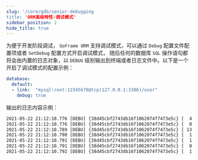 ```yaml
---
slug: '/core/gdb/senior-debugging
title: 'ORM高级特性-调试模式'
sidebar_position: 2
hide_title: true
---
```


为便于开发阶段调试， `GoFrame ORM` 支持调试模式，可以通过 `Debug` 配置文件配置项或者 `SetDebug` 配置方式开启调试模式， 随后任何的数据库 `SQL` 操作语句都将会由内置的日志对象，以 `DEBUG` 级别输出到终端或者日志文件中。以下是一个开启了调试模式的配置示例：

```yaml
database:
  default:
  - link:  "mysql:root:12345678@tcp(127.0.0.1:3306)/user"
    debug: true
```

输出的日志内容示例：

```html
2021-05-22 21:12:10.776 [DEBU] {38d45cbf2743db16f1062074f7473e5c} [  4 ms] [default] [rows:0  ] [txid:1] BEGIN
2021-05-22 21:12:10.776 [DEBU] {38d45cbf2743db16f1062074f7473e5c} [  0 ms] [default] [rows:0  ] [txid:1] SAVEPOINT `transaction0`
2021-05-22 21:12:10.789 [DEBU] {38d45cbf2743db16f1062074f7473e5c} [ 13 ms] [default] [rows:8  ] [txid:1] SHOW FULL COLUMNS FROM `user`
2021-05-22 21:12:10.790 [DEBU] {38d45cbf2743db16f1062074f7473e5c} [  1 ms] [default] [rows:1  ] [txid:1] INSERT INTO `user`(`id`,`name`) VALUES(1,'john')
2021-05-22 21:12:10.791 [DEBU] {38d45cbf2743db16f1062074f7473e5c} [  1 ms] [default] [rows:0  ] [txid:1] ROLLBACK TO SAVEPOINT `transaction0`
2021-05-22 21:12:10.791 [DEBU] {38d45cbf2743db16f1062074f7473e5c} [  0 ms] [default] [rows:1  ] [txid:1] INSERT INTO `user`(`id`,`name`) VALUES(2,'smith')
2021-05-22 21:12:10.792 [DEBU] {38d45cbf2743db16f1062074f7473e5c} [  1 ms] [default] [rows:0  ] [txid:1] COMMIT
```